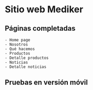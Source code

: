 # Sitio web Mediker
## Páginas completadas
    - Home page
    - Nosotros
    - Qué hacemos
    - Productos
    - Detalle productos
    - Noticias
    - Detalle noticias

## Pruebas en versión móvil
    